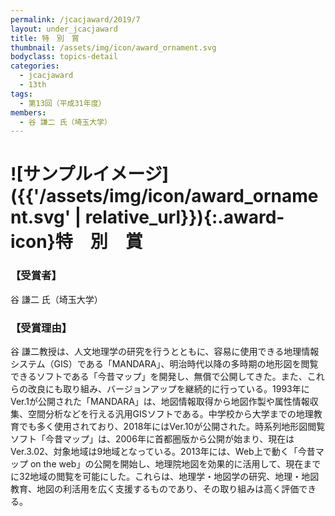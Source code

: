 ```yaml
---
permalink: /jcacjaward/2019/7
layout: under_jcacjaward
title: 特　別　賞
thumbnail: /assets/img/icon/award_ornament.svg
bodyclass: topics-detail
categories:
  - jcacjaward
  - 13th
tags:
  - 第13回（平成31年度）
members:
  - 谷 謙二 氏（埼玉大学）
---
```


# ![サンプルイメージ]({{'/assets/img/icon/award_ornament.svg' | relative_url}}){:.award-icon}特　別　賞

### 【受賞者】

谷 謙二 氏（埼玉大学）

### 【受賞理由】

谷 謙二教授は、人文地理学の研究を行うとともに、容易に使用できる地理情報システム（GIS）である「MANDARA」、明治時代以降の多時期の地形図を閲覧できるソフトである「今昔マップ」を開発し、無償で公開してきた。また、これらの改良にも取り組み、バージョンアップを継続的に行っている。1993年にVer.1が公開された「MANDARA」は、地図情報取得から地図作製や属性情報収集、空間分析などを行える汎用GISソフトである。中学校から大学までの地理教育でも多く使用されており、2018年にはVer.10が公開された。時系列地形図閲覧ソフト「今昔マップ」は、2006年に首都圏版から公開が始まり、現在はVer.3.02、対象地域は9地域となっている。2013年には、Web上で動く「今昔マップ on the web」の公開を開始し、地理院地図を効果的に活用して、現在までに32地域の閲覧を可能にした。これらは、地理学・地図学の研究、地理・地図教育、地図の利活用を広く支援するものであり、その取り組みは高く評価できる。
